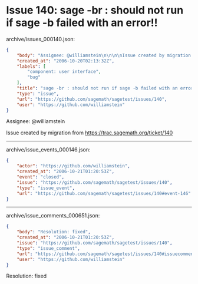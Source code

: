 # Issue 140: sage -br : should not run if sage -b failed with an error!!

archive/issues_000140.json:
```json
{
    "body": "Assignee: @williamstein\n\n\n\nIssue created by migration from https://trac.sagemath.org/ticket/140\n\n",
    "created_at": "2006-10-20T02:13:32Z",
    "labels": [
        "component: user interface",
        "bug"
    ],
    "title": "sage -br : should not run if sage -b failed with an error!!",
    "type": "issue",
    "url": "https://github.com/sagemath/sagetest/issues/140",
    "user": "https://github.com/williamstein"
}
```
Assignee: @williamstein



Issue created by migration from https://trac.sagemath.org/ticket/140





---

archive/issue_events_000146.json:
```json
{
    "actor": "https://github.com/williamstein",
    "created_at": "2006-10-21T01:20:53Z",
    "event": "closed",
    "issue": "https://github.com/sagemath/sagetest/issues/140",
    "type": "issue_event",
    "url": "https://github.com/sagemath/sagetest/issues/140#event-146"
}
```



---

archive/issue_comments_000651.json:
```json
{
    "body": "Resolution: fixed",
    "created_at": "2006-10-21T01:20:53Z",
    "issue": "https://github.com/sagemath/sagetest/issues/140",
    "type": "issue_comment",
    "url": "https://github.com/sagemath/sagetest/issues/140#issuecomment-651",
    "user": "https://github.com/williamstein"
}
```

Resolution: fixed
